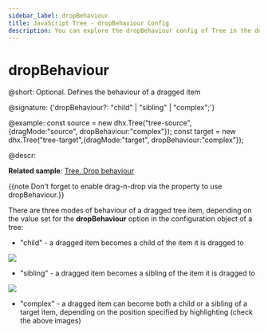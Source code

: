 ```yaml
---
sidebar_label: dropBehaviour
title: JavaScript Tree - dropBehaviour Config 
description: You can explore the dropBehaviour config of Tree in the documentation of the DHTMLX JavaScript UI library. Browse developer guides and API reference, try out code examples and live demos, and download a free 30-day evaluation version of DHTMLX Suite 7.
---
```


# dropBehaviour

@short: Optional. Defines the behaviour of a dragged item

@signature: {'dropBehaviour?: "child" | "sibling" | "complex";'}

@example:
const source = new dhx.Tree("tree-source",{dragMode:"source", dropBehaviour:"complex"});
const target = new dhx.Tree("tree-target",{dragMode:"target", dropBehaviour:"complex"});

@descr:

**Related sample**: [Tree. Drop behaviour](https://snippet.dhtmlx.com/80mh3hly)

{{note Don't forget to enable drag-n-drop via the [](tree/api/tree_dragmode_config.md) property to use dropBehaviour.}}

There are three modes of behaviour of a dragged tree item, depending on the value set for the **dropBehaviour** option in the configuration object of a tree:

- "child" - a dragged item becomes a child of the item it is dragged to

![](../../assets/tree/drag_behaviour_child.png)

- "sibling" - a dragged item becomes a sibling of the item it is dragged to

![](../../assets/tree/drag_behaviour_sibling.png)

- "complex" - a dragged item can become both a child or a sibling of a target item, depending on the position specified by highlighting (check the above images)

[comment]: # (@related: tree/initialization_of_dhtmlxtree.md#initialize-tree tree/drag_and_drop_handling.md#drop-behaviour)
